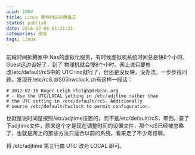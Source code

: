 ```yaml
---
uuid: 1904
title: Linux 硬件时区折腾备忘
status: publish
date: 2016-12-08 01:21:21
categories: 随笔
tags: Linux
---
```

前段时间折腾家中 Nas的虚拟化服务，有时候虚拟机系统时间总是快8个小时。Guest这边设好了，到了 物理机就会慢8个小时。网上说只要修改/etc/default/rcS中的 UTC=no就行了，但还是没反映，没办法，一步步找问题。发现在/etc/rcS.d/S05hwclock.sh有这样一段话：

    # 2012-02-16 Roger Leigh rleigh@debian.org
    # - Use the UTC/LOCAL setting in /etc/adjtime rather than
    # the UTC setting in /etc/default/rcS. Additionally
    # source /etc/default/hwclock to permit configuration.

也就是说时间是按照/etc/adjtime设置的，而不是/etc/default/rcS，晕倒。查了下adjtime文件，原来这个才是现在调整时间的设置文件，那个rcS已经被忽略了，也就是网上的那些方法只适合以前的系统，看来走了不少弯路啊。

将 /etc/adjtime 第三行由 UTC 改为 LOCAL 即可。

